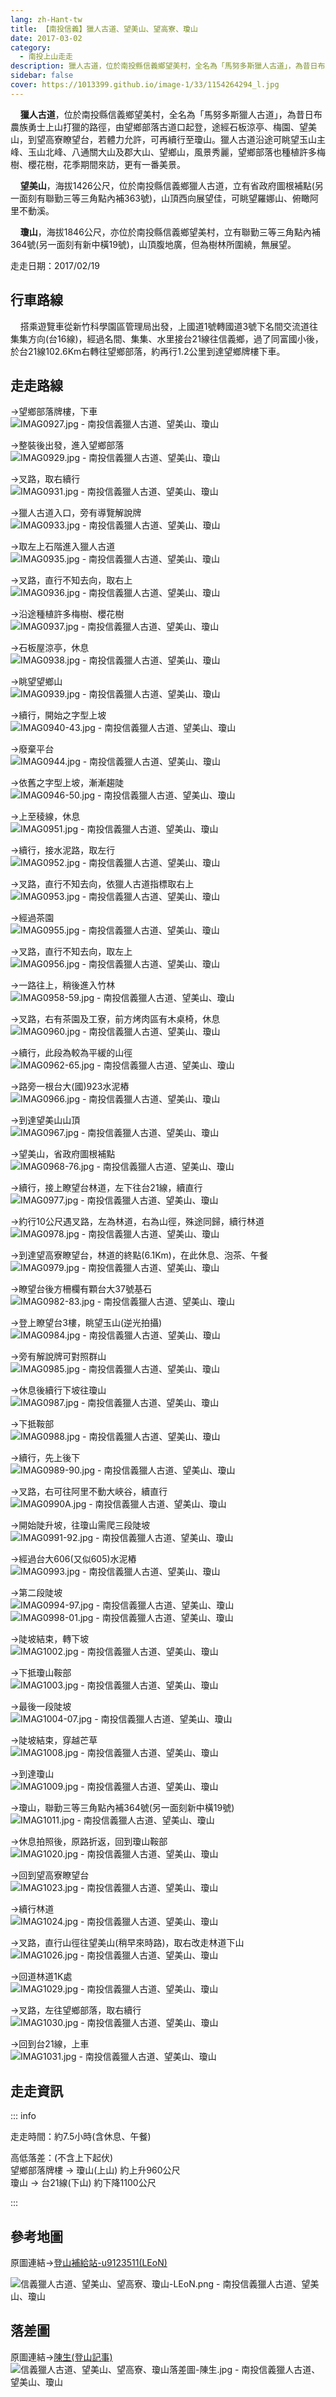 ```yaml
---
lang: zh-Hant-tw
title: 【南投信義】獵人古道、望美山、望高寮、瓊山
date: 2017-03-02
category: 
  - 南投上山走走
description: 獵人古道，位於南投縣信義鄉望美村，全名為「馬努多斯獵人古道」，為昔日布農族勇士上山打獵的路徑，由望鄉部落古道口起登，途經石板涼亭、梅園、望美山，到望高寮瞭望台，若體力允許，可再續行至瓊山。
sidebar: false
cover: https://1013399.github.io/image-1/33/1154264294_l.jpg
---
```


    **獵人古道**，位於南投縣信義鄉望美村，全名為「馬努多斯獵人古道」，為昔日布農族勇士上山打獵的路徑，由望鄉部落古道口起登，途經石板涼亭、梅園、望美山，到望高寮瞭望台，若體力允許，可再續行至瓊山。獵人古道沿途可眺望玉山主峰、玉山北峰、八通關大山及郡大山、望鄉山，風景秀麗，望鄉部落也種植許多梅樹、櫻花樹，花季期間來訪，更有一番美景。  

    **望美山**，海拔1426公尺，位於南投縣信義鄉獵人古道，立有省政府圖根補點(另一面刻有聯勤三等三角點內補363號)，山頂西向展望佳，可眺望羅娜山、俯瞰阿里不動溪。  

    **瓊山**，海拔1846公尺，亦位於南投縣信義鄉望美村，立有聯勤三等三角點內補364號(另一面刻有新中橫19號)，山頂腹地廣，但為樹林所圍繞，無展望。

<!-- more -->

走走日期：2017/02/19

## 行車路線
    搭乘遊覽車從新竹科學園區管理局出發，上國道1號轉國道3號下名間交流道往集集方向(台16線)，經過名間、集集、水里接台21線往信義鄉，過了同富國小後，於台21線102.6Km右轉往望鄉部落，約再行1.2公里到達望鄉牌樓下車。

## 走走路線
→望鄉部落牌樓，下車  
![IMAG0927.jpg - 南投信義獵人古道、望美山、瓊山](https://1013399.github.io/image-1/33/1154264291_l.jpg)

→整裝後出發，進入望鄉部落  
![IMAG0929.jpg - 南投信義獵人古道、望美山、瓊山](https://1013399.github.io/image-1/33/1154266041_l.jpg)

→叉路，取右續行  
![IMAG0931.jpg - 南投信義獵人古道、望美山、瓊山](https://1013399.github.io/image-1/33/1154265270_l.jpg)

→獵人古道入口，旁有導覽解說牌  
![IMAG0933.jpg - 南投信義獵人古道、望美山、瓊山](https://1013399.github.io/image-1/33/1154266613_l.jpg)

→取左上石階進入獵人古道  
![IMAG0935.jpg - 南投信義獵人古道、望美山、瓊山](https://1013399.github.io/image-1/33/1154267426_l.jpg)

→叉路，直行不知去向，取右上  
![IMAG0936.jpg - 南投信義獵人古道、望美山、瓊山](https://1013399.github.io/image-1/33/1154267610_l.jpg)

→沿途種植許多梅樹、櫻花樹  
![IMAG0937.jpg - 南投信義獵人古道、望美山、瓊山](https://1013399.github.io/image-1/33/1154267612_l.jpg)

→石板屋涼亭，休息  
![IMAG0938.jpg - 南投信義獵人古道、望美山、瓊山](https://1013399.github.io/image-1/33/1154266510_l.jpg)

→眺望望鄉山  
![IMAG0939.jpg - 南投信義獵人古道、望美山、瓊山](https://1013399.github.io/image-1/33/1154264294_l.jpg)

→續行，開始之字型上坡  
![IMAG0940-43.jpg - 南投信義獵人古道、望美山、瓊山](https://1013399.github.io/image-1/33/1154266721_l.jpg)

→廢棄平台  
![IMAG0944.jpg - 南投信義獵人古道、望美山、瓊山](https://1013399.github.io/image-1/33/1154266823_l.jpg)

→依舊之字型上坡，漸漸趨陡  
![IMAG0946-50.jpg - 南投信義獵人古道、望美山、瓊山](https://1013399.github.io/image-1/33/1154266512_l.jpg)

→上至稜線，休息  
![IMAG0951.jpg - 南投信義獵人古道、望美山、瓊山](https://1013399.github.io/image-1/33/1154264296_l.jpg)

→續行，接水泥路，取左行  
![IMAG0952.jpg - 南投信義獵人古道、望美山、瓊山](https://1013399.github.io/image-1/33/1154267613_l.jpg)

→叉路，直行不知去向，依獵人古道指標取右上  
![IMAG0953.jpg - 南投信義獵人古道、望美山、瓊山](https://1013399.github.io/image-1/33/1154265271_l.jpg)

→經過茶園  
![IMAG0955.jpg - 南投信義獵人古道、望美山、瓊山](https://1013399.github.io/image-1/33/1154266724_l.jpg)

→叉路，直行不知去向，取左上  
![IMAG0956.jpg - 南投信義獵人古道、望美山、瓊山](https://1013399.github.io/image-1/33/1154267429_l.jpg)

→一路往上，稍後進入竹林  
![IMAG0958-59.jpg - 南投信義獵人古道、望美山、瓊山](https://1013399.github.io/image-1/33/1154264297_l.jpg)

→叉路，右有茶園及工寮，前方烤肉區有木桌椅，休息  
![IMAG0960.jpg - 南投信義獵人古道、望美山、瓊山](https://1013399.github.io/image-1/33/1154266825_l.jpg)

→續行，此段為較為平緩的山徑  
![IMAG0962-65.jpg - 南投信義獵人古道、望美山、瓊山](https://1013399.github.io/image-1/33/1154266917_l.jpg)

→路旁一根台大(國)923水泥樁  
![IMAG0966.jpg - 南投信義獵人古道、望美山、瓊山](https://1013399.github.io/image-1/33/1154266826_l.jpg)

→到達望美山山頂  
![IMAG0967.jpg - 南投信義獵人古道、望美山、瓊山](https://1013399.github.io/image-1/33/1154264389_l.jpg)

→望美山，省政府圖根補點  
![IMAG0968-76.jpg - 南投信義獵人古道、望美山、瓊山](https://1013399.github.io/image-1/33/1154267616_l.jpg)

→續行，接上瞭望台林道，左下往台21線，續直行  
![IMAG0977.jpg - 南投信義獵人古道、望美山、瓊山](https://1013399.github.io/image-1/33/1154266515_l.jpg)

→約行10公尺遇叉路，左為林道，右為山徑，殊途同歸，續行林道  
![IMAG0978.jpg - 南投信義獵人古道、望美山、瓊山](https://1013399.github.io/image-1/33/1154265372_l.jpg)

→到達望高寮瞭望台，林道的終點(6.1Km)，在此休息、泡茶、午餐  
![IMAG0979.jpg - 南投信義獵人古道、望美山、瓊山](https://1013399.github.io/image-1/33/1154266725_l.jpg)

→瞭望台後方柵欄有顆台大37號基石  
![IMAG0982-83.jpg - 南投信義獵人古道、望美山、瓊山](https://1013399.github.io/image-1/33/1154266619_l.jpg)

→登上瞭望台3樓，眺望玉山(逆光拍攝)  
![IMAG0984.jpg - 南投信義獵人古道、望美山、瓊山](https://1013399.github.io/image-1/33/1154267430_l.jpg)

→旁有解說牌可對照群山  
![IMAG0985.jpg - 南投信義獵人古道、望美山、瓊山](https://1013399.github.io/image-1/33/1154266045_l.jpg)

→休息後續行下坡往瓊山  
![IMAG0987.jpg - 南投信義獵人古道、望美山、瓊山](https://1013399.github.io/image-1/33/1154264393_l.jpg)

→下抵鞍部  
![IMAG0988.jpg - 南投信義獵人古道、望美山、瓊山](https://1013399.github.io/image-1/33/1154267431_l.jpg)

→續行，先上後下  
![IMAG0989-90.jpg - 南投信義獵人古道、望美山、瓊山](https://1013399.github.io/image-1/33/1154264394_l.jpg)

→叉路，右可往阿里不動大峽谷，續直行  
![IMAG0990A.jpg - 南投信義獵人古道、望美山、瓊山](https://1013399.github.io/image-1/33/1154266920_l.jpg)

→開始陡升坡，往瓊山需爬三段陡坡  
![IMAG0991-92.jpg - 南投信義獵人古道、望美山、瓊山](https://1013399.github.io/image-1/33/1154266046_l.jpg)

→經過台大606(又似605)水泥樁  
![IMAG0993.jpg - 南投信義獵人古道、望美山、瓊山](https://1013399.github.io/image-1/33/1154265374_l.jpg)

→第二段陡坡  
![IMAG0994-97.jpg - 南投信義獵人古道、望美山、瓊山](https://1013399.github.io/image-1/33/1154267704_l.jpg)  
![IMAG0998-01.jpg - 南投信義獵人古道、望美山、瓊山](https://1013399.github.io/image-1/33/1154267328_l.jpg)

→陡坡結束，轉下坡  
![IMAG1002.jpg - 南投信義獵人古道、望美山、瓊山](https://1013399.github.io/image-1/33/1154264395_l.jpg)

→下抵瓊山鞍部  
![IMAG1003.jpg - 南投信義獵人古道、望美山、瓊山](https://1013399.github.io/image-1/33/1154264396_l.jpg)

→最後一段陡坡  
![IMAG1004-07.jpg - 南投信義獵人古道、望美山、瓊山](https://1013399.github.io/image-1/33/1154264990_l.jpg)

→陡坡結束，穿越芒草  
![IMAG1008.jpg - 南投信義獵人古道、望美山、瓊山](https://1013399.github.io/image-1/33/1154264991_l.jpg)

→到達瓊山  
![IMAG1009.jpg - 南投信義獵人古道、望美山、瓊山](https://1013399.github.io/image-1/33/1154266829_l.jpg)

→瓊山，聯勤三等三角點內補364號(另一面刻新中橫19號)  
![IMAG1011.jpg - 南投信義獵人古道、望美山、瓊山](https://1013399.github.io/image-1/33/1154264992_l.jpg)

→休息拍照後，原路折返，回到瓊山鞍部  
![IMAG1020.jpg - 南投信義獵人古道、望美山、瓊山](https://1013399.github.io/image-1/33/1154266830_l.jpg)

→回到望高寮瞭望台  
![IMAG1023.jpg - 南投信義獵人古道、望美山、瓊山](https://1013399.github.io/image-1/33/1154264993_l.jpg)

→續行林道  
![IMAG1024.jpg - 南投信義獵人古道、望美山、瓊山](https://1013399.github.io/image-1/33/1154264994_l.jpg)

→叉路，直行山徑往望美山(稍早來時路)，取右改走林道下山  
![IMAG1026.jpg - 南投信義獵人古道、望美山、瓊山](https://1013399.github.io/image-1/33/1154266049_l.jpg)

→回道林道1K處  
![IMAG1029.jpg - 南投信義獵人古道、望美山、瓊山](https://1013399.github.io/image-1/33/1154266052_l.jpg)

→叉路，左往望鄉部落，取右續行  
![IMAG1030.jpg - 南投信義獵人古道、望美山、瓊山](https://1013399.github.io/image-1/33/1154266626_l.jpg)

→回到台21線，上車  
![IMAG1031.jpg - 南投信義獵人古道、望美山、瓊山](https://1013399.github.io/image-1/33/1154267519_l.jpg)


## 走走資訊
::: info

走走時間：約7.5小時(含休息、午餐)

高低落差：(不含上下起伏)  
望鄉部落牌樓 → 瓊山(上山) 約上升960公尺  
瓊山 → 台21線(下山) 約下降1100公尺

:::

## 參考地圖
原圖連結→[登山補給站-u9123511(LEoN)](http://59-120-215-226.hinet-ip.hinet.net/(X(1)S(1xw5y3yk0h33kw5z3uommukh))/thread-e0fe702c-15d8-e411-93ec-000e04b74954.html)

![信義獵人古道、望美山、望高寮、瓊山-LEoN.png - 南投信義獵人古道、望美山、瓊山](https://1013399.github.io/image-1/33/1154267903_l.jpg)

## 落差圖
原圖連結→[陳生(登山記事)](http://blog.xuite.net/c220435988/123/374507394)  
![信義獵人古道、望美山、望高寮、瓊山落差圖-陳生.jpg - 南投信義獵人古道、望美山、瓊山](https://1013399.github.io/image-1/33/1154266120_l.jpg)